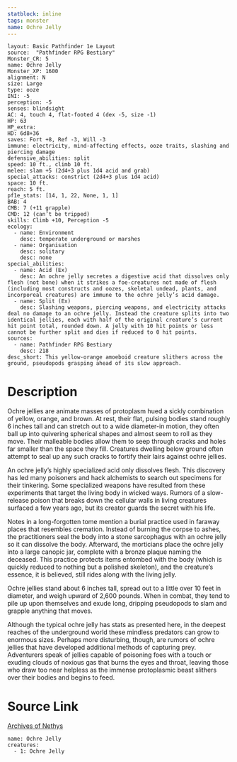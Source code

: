 ```yaml
---
statblock: inline
tags: monster
name: Ochre Jelly
---
```

```statblock
layout: Basic Pathfinder 1e Layout
source:  "Pathfinder RPG Bestiary"
Monster_CR: 5
name: Ochre Jelly
Monster_XP: 1600
alignment: N
size: Large
type: ooze
INI: -5
perception: -5
senses: blindsight
AC: 4, touch 4, flat-footed 4 (dex -5, size -1)
HP: 63
HP_extra: 
HD: 6d8+36
saves: Fort +8, Ref -3, Will -3
immune: electricity, mind-affecting effects, ooze traits, slashing and piercing damage
defensive_abilities: split
speed: 10 ft., climb 10 ft.
melee: slam +5 (2d4+3 plus 1d4 acid and grab)
special_attacks: constrict (2d4+3 plus 1d4 acid)
space: 10 ft.
reach: 5 ft.
pf1e_stats: [14, 1, 22, None, 1, 1]
BAB: 4
CMB: 7 (+11 grapple)
CMD: 12 (can’t be tripped)
skills: Climb +10, Perception -5
ecology:
  - name: Environment
    desc: temperate underground or marshes
  - name: Organisation
    desc: solitary
    desc: none
special_abilities:
  - name: Acid (Ex)
    desc: An ochre jelly secretes a digestive acid that dissolves only flesh (not bone) when it strikes a foe-creatures not made of flesh (including most constructs and oozes, skeletal undead, plants, and incorporeal creatures) are immune to the ochre jelly’s acid damage.
  - name: Split (Ex)
    desc: Slashing weapons, piercing weapons, and electricity attacks deal no damage to an ochre jelly. Instead the creature splits into two identical jellies, each with half of the original creature’s current hit point total, rounded down. A jelly with 10 hit points or less cannot be further split and dies if reduced to 0 hit points.
sources:
  - name: Pathfinder RPG Bestiary
    desc: 218
desc_short: This yellow-orange amoeboid creature slithers across the ground, pseudopods grasping ahead of its slow approach.
```
# Description
Ochre jellies are animate masses of protoplasm hued a sickly combination of yellow, orange, and brown. At rest, their flat, pulsing bodies stand roughly 6 inches tall and can stretch out to a wide diameter-in motion, they often ball up into quivering spherical shapes and almost seem to roll as they move. Their malleable bodies allow them to seep through cracks and holes far smaller than the space they fill. Creatures dwelling below ground often attempt to seal up any such cracks to fortify their lairs against ochre jellies.

An ochre jelly’s highly specialized acid only dissolves flesh. This discovery has led many poisoners and hack alchemists to search out specimens for their tinkering. Some specialized weapons have resulted from these experiments that target the living body in wicked ways. Rumors of a slow-release poison that breaks down the cellular walls in living creatures surfaced a few years ago, but its creator guards the secret with his life.

Notes in a long-forgotten tome mention a burial practice used in faraway places that resembles cremation. Instead of burning the corpse to ashes, the practitioners seal the body into a stone sarcophagus with an ochre jelly so it can dissolve the body. Afterward, the morticians place the ochre jelly into a large canopic jar, complete with a bronze plaque naming the deceased. This practice protects items entombed with the body (which is quickly reduced to nothing but a polished skeleton), and the creature’s essence, it is believed, still rides along with the living jelly.

Ochre jellies stand about 6 inches tall, spread out to a little over 10 feet in diameter, and weigh upward of 2,600 pounds. When in combat, they tend to pile up upon themselves and exude long, dripping pseudopods to slam and grapple anything that moves.

Although the typical ochre jelly has stats as presented here, in the deepest reaches of the underground world these mindless predators can grow to enormous sizes. Perhaps more disturbing, though, are rumors of ochre jellies that have developed additional methods of capturing prey. Adventurers speak of jellies capable of poisoning foes with a touch or exuding clouds of noxious gas that burns the eyes and throat, leaving those who draw too near helpless as the immense protoplasmic beast slithers over their bodies and begins to feed.
# Source Link
[Archives of Nethys](https://aonprd.com/MonsterDisplay.aspx?ItemName=Ochre%20Jelly)
```encounter-table
name: Ochre Jelly
creatures:
  - 1: Ochre Jelly
```

